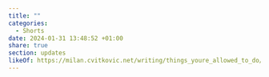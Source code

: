 ```yaml
---
title: ""
categories:
  - Shorts
date: 2024-01-31 13:48:52 +01:00
share: true
section: updates
likeOf: https://milan.cvitkovic.net/writing/things_youre_allowed_to_do/
---
```

